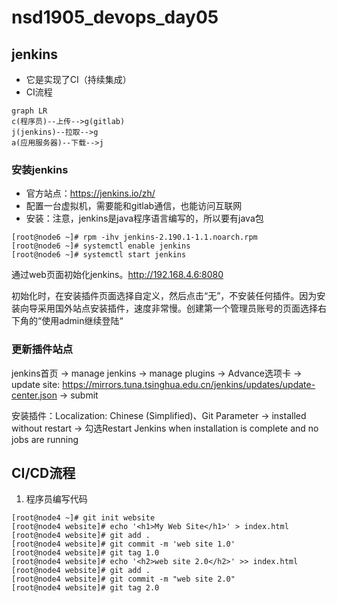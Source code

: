 # nsd1905_devops_day05

## jenkins

- 它是实现了CI（持续集成）
- CI流程

```mermaid
graph LR
c(程序员)--上传-->g(gitlab)
j(jenkins)--拉取-->g
a(应用服务器)--下载-->j
```

### 安装jenkins

- 官方站点：https://jenkins.io/zh/
- 配置一台虚拟机，需要能和gitlab通信，也能访问互联网
- 安装：注意，jenkins是java程序语言编写的，所以要有java包

```shell
[root@node6 ~]# rpm -ihv jenkins-2.190.1-1.1.noarch.rpm
[root@node6 ~]# systemctl enable jenkins
[root@node6 ~]# systemctl start jenkins
```

通过web页面初始化jenkins。http://192.168.4.6:8080

初始化时，在安装插件页面选择自定义，然后点击“无”，不安装任何插件。因为安装向导采用国外站点安装插件，速度非常慢。创建第一个管理员账号的页面选择右下角的“使用admin继续登陆“

### 更新插件站点

jenkins首页 -> manage jenkins -> manage plugins -> Advance选项卡 -> update site: https://mirrors.tuna.tsinghua.edu.cn/jenkins/updates/update-center.json -> submit

安装插件：Localization: Chinese (Simplified)、Git Parameter -> installed without restart -> 勾选Restart Jenkins when installation is complete and no jobs are running



## CI/CD流程

1. 程序员编写代码

```shell
[root@node4 ~]# git init website
[root@node4 website]# echo '<h1>My Web Site</h1>' > index.html
[root@node4 website]# git add .
[root@node4 website]# git commit -m 'web site 1.0'
[root@node4 website]# git tag 1.0
[root@node4 website]# echo '<h2>web site 2.0</h2>' >> index.html
[root@node4 website]# git add .
[root@node4 website]# git commit -m "web site 2.0"
[root@node4 website]# git tag 2.0

```









